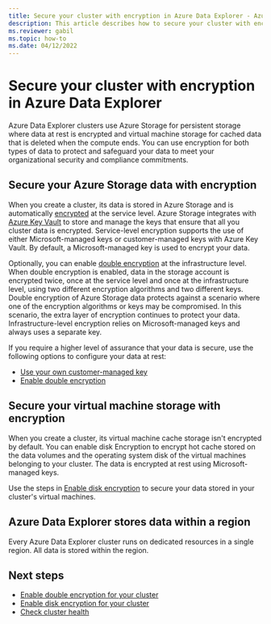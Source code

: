 ```yaml
---
title: Secure your cluster with encryption in Azure Data Explorer - Azure portal
description: This article describes how to secure your cluster with encryption in Azure Data Explorer within the Azure portal.
ms.reviewer: gabil
ms.topic: how-to
ms.date: 04/12/2022
---
```


# Secure your cluster with encryption in Azure Data Explorer

Azure Data Explorer clusters use Azure Storage for persistent storage where data at rest is encrypted and virtual machine storage for cached data that is deleted when the compute ends. You can use encryption for both types of data to protect and safeguard your data to meet your organizational security and compliance commitments.

## Secure your Azure Storage data with encryption

When you create a cluster, its data is stored in Azure Storage and is automatically [encrypted](/azure/storage/common/storage-service-encryption) at the service level. Azure Storage integrates with [Azure Key Vault](/azure/key-vault/) to store and manage the keys that ensure that all you cluster data is encrypted. Service-level encryption supports the use of either Microsoft-managed keys or customer-managed keys with Azure Key Vault. By default, a Microsoft-managed key is used to encrypt your data.

Optionally, you can enable [double encryption](/azure/storage/common/infrastructure-encryption-enable) at the infrastructure level. When double encryption is enabled, data in the storage account is encrypted twice, once at the service level and once at the infrastructure level, using two different encryption algorithms and two different keys. Double encryption of Azure Storage data protects against a scenario where one of the encryption algorithms or keys may be compromised. In this scenario, the extra layer of encryption continues to protect your data. Infrastructure-level encryption relies on Microsoft-managed keys and always uses a separate key.

If you require a higher level of assurance that your data is secure, use the following options to configure your data at rest:

* [Use your own customer-managed key](/azure/storage/common/customer-managed-keys-overview)
* [Enable double encryption](cluster-encryption-double.md)

## Secure your virtual machine storage with encryption

When you create a cluster, its virtual machine cache storage isn't encrypted by default. You can enable disk Encryption to encrypt hot cache stored on the data volumes and the operating system disk of the virtual machines belonging to your cluster. The data is encrypted at rest using Microsoft-managed keys.

Use the steps in [Enable disk encryption](cluster-encryption-disk.md) to secure your data stored in your cluster's virtual machines.

## Azure Data Explorer stores data within a region

Every Azure Data Explorer cluster runs on dedicated resources in a single region. All data is stored within the region.

## Next steps

* [Enable double encryption for your cluster](cluster-encryption-double.md)
* [Enable disk encryption for your cluster](cluster-encryption-disk.md)
* [Check cluster health](check-cluster-health.md)
